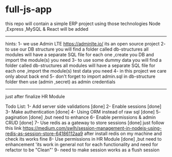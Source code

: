 # full-js-app
this repo will contain a simple ERP project using those technologies Node ,Express ,MySQL &amp; React will be added

---------------------------------------------------------------

hints:
1- we use Admin LTE https://adminlte.io/ its an open source project
2- to use our DB structure you will find a folder called db-structures
    all modules will have a separate SQL file for each one ,create you DB and import the module(s) you need
3- to use some dummy data you will find a folder called db-structures
    all modules will have a separate SQL file for each one ,import the module(s) test data you need
4- in this project we care only about back end
5- don't forget to import admin.sql in db-structure folder then use (admin ,secret) as admin credentials

---------------------------------------------------------------

just after finalize HR Module

Todo List:
1- Add server side validations [done]
2- Enable sessions [done]
3- Make authentication [done]
4- Using ORM instead of raw sql [done]
5- pagination [done] ,but need to enhance
6- Enable permissions & admin CRUD [done]
7- Use redis as a gateway to store sessions [done]
    just follow this link https://medium.com/swlh/session-management-in-nodejs-using-redis-as-session-store-64186112aa9
    after install redis on my machine and check its works fine
8- Use permissions in HR Module [done]
    ,but need to enhancement 'its work in general not for each functionality and need for refactor to be "Clean"'
9- need to make session works as a flush session